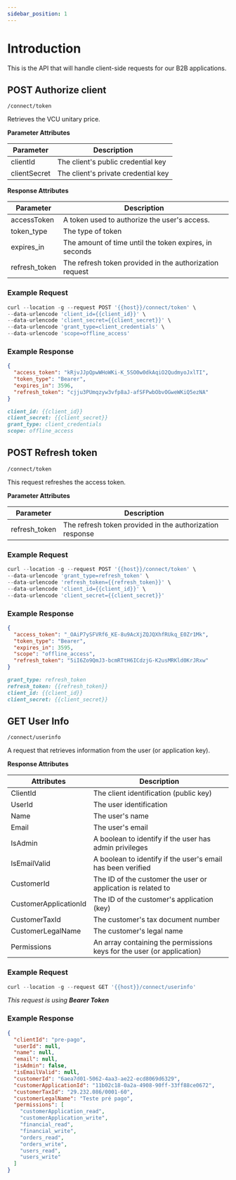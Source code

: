 ```yaml
---
sidebar_position: 1
---
```


# Introduction

This is the API that will handle client-side requests for our B2B applications.

## POST Authorize client

`/connect/token`

Retrieves the VCU unitary price.

**Parameter Attributes**

Parameter   | Description
--------- | ------
clientId | The client's public credential key
clientSecret | The client's private credential key

**Response Attributes**

Parameter   | Description
--------- | ------
accessToken | A token used to authorize the user's access.
token_type | The type of token
expires_in | The amount of time until the token expires, in seconds
refresh_token | The refresh token provided in the authorization request

### Example Request

```javascript
curl --location -g --request POST '{{host}}/connect/token' \
--data-urlencode 'client_id={{client_id}}' \
--data-urlencode 'client_secret={{client_secret}}' \
--data-urlencode 'grant_type=client_credentials' \
--data-urlencode 'scope=offline_access'
```

### Example Response


```json
{
  "access_token": "kRjvJJpQpwWHoWKi-K_5SO0w0dkAqiO2QudmyoJxlTI",
  "token_type": "Bearer",
  "expires_in": 3596,
  "refresh_token": "cjju3PUmqzyw3vfp8aJ-afSFPwbObvOGweWKiQ5ezNA"
}
```

```md title="BODY urlencoded"
client_id: {{client_id}}
client_secret: {{client_secret}}
grant_type: client_credentials
scope: offline_access
```

## POST Refresh token

`/connect/token`

This request refreshes the access token.

**Parameter Attributes**

Parameter   | Description
--------- | ------
refresh_token | The refresh token provided in the authorization response

### Example Request

```javascript
curl --location -g --request POST '{{host}}/connect/token' \
--data-urlencode 'grant_type=refresh_token' \
--data-urlencode 'refresh_token={{refresh_token}}' \
--data-urlencode 'client_id={{client_id}}' \
--data-urlencode 'client_secret={{client_secret}}'
```

### Example Response


```json
{
  "access_token": "_OAiP7ySFVRf6_KE-8u9AcXjZQJQXhfRUkq_E0Zr1Mk",
  "token_type": "Bearer",
  "expires_in": 3595,
  "scope": "offline_access",
  "refresh_token": "5iI6Zo9QmJ3-bcmRTtH6ICdzjG-K2usMRKld0KrJRxw"
}
```

```md title="BODY urlencoded"
grant_type: refresh_token
refresh_token: {{refresh_token}}
client_id: {{client_id}}
client_secret: {{client_secret}}
```


## GET User Info

`/connect/userinfo`

A request that retrieves information from the user (or application key).

**Response Attributes**

Attributes   | Description
--------- | ------
ClientId |	The client identification (public key)
UserId |	The user identification
Name |	The user's name
Email |	The user's email
IsAdmin |	A boolean to identify if the user has admin privileges
IsEmailValid |	A boolean to identify if the user's email has been verified
CustomerId |	The ID of the customer the user or application is related to
CustomerApplicationId |	The ID of the customer's application (key)
CustomerTaxId |	The customer's tax document number
CustomerLegalName |	The customer's legal name
Permissions |	An array containing the permissions keys for the user (or application)

### Example Request

```javascript
curl --location -g --request GET '{{host}}/connect/userinfo'
```
_This request is using **Bearer Token**_

### Example Response


```json
{
  "clientId": "pre-pago",
  "userId": null,
  "name": null,
  "email": null,
  "isAdmin": false,
  "isEmailValid": null,
  "customerId": "6aea7d01-5062-4aa3-ae22-ecd8069d6329",
  "customerApplicationId": "11b02c18-0a2a-4908-90ff-33ff88ce0672",
  "customerTaxId": "29.232.086/0001-60",
  "customerLegalName": "Teste pré pago",
  "permissions": [
    "customerApplication_read",
    "customerApplication_write",
    "financial_read",
    "financial_write",
    "orders_read",
    "orders_write",
    "users_read",
    "users_write"
  ]
}
```
